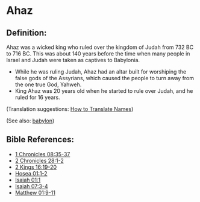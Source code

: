 # Ahaz #

## Definition: ##

Ahaz was a wicked king who ruled over the kingdom of Judah from 732 BC to 716 BC. This was about 140 years before the time when many people in Israel and Judah were taken as captives to Babylonia.

* While he was ruling Judah, Ahaz had an altar built for worshiping the false gods of the Assyrians, which caused the people to turn away from the one true God, Yahweh.
* King Ahaz was 20 years old when he started to rule over Judah, and he ruled for 16 years.

(Translation suggestions: [How to Translate Names](https://git.door43.org/Door43/en-ta-translate-vol1/src/master/content/translate_names.md))

(See also: [babylon](../other/babylon.md))

## Bible References: ##

* [1 Chronicles 08:35-37](https://door43.org/en/bible/notes/1ch/08/35)
* [2 Chronicles 28:1-2](https://door43.org/en/bible/notes/2ch/28/01)
* [2 Kings 16:19-20](https://door43.org/en/bible/notes/2ki/16/19)
* [Hosea 01:1-2](https://door43.org/en/bible/notes/hos/01/01)
* [Isaiah 01:1](https://door43.org/en/bible/notes/isa/01/01)
* [Isaiah 07:3-4](https://door43.org/en/bible/notes/isa/07/03)
* [Matthew 01:9-11](https://door43.org/en/bible/notes/mat/01/09)

